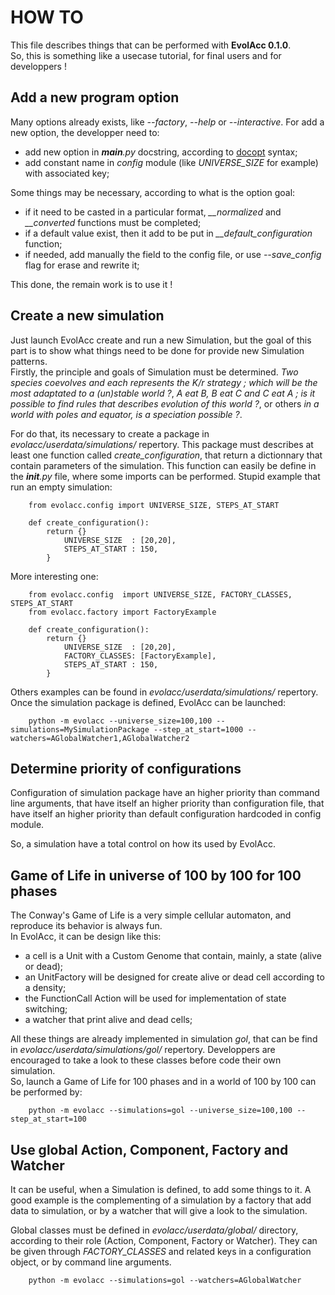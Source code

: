 # HOW TO
This file describes things that can be performed with __EvolAcc 0.1.0__.  
So, this is something like a usecase tutorial, for final users and for developpers !


## Add a new program option
Many options already exists, like *--factory*, *--help* or *--interactive*.
For add a new option, the developper need to:
- add new option in *__main__.py* docstring, according to [docopt](http://docopt.org/ ) syntax;
- add constant name in *config* module (like *UNIVERSE\_SIZE* for example) with associated key;
  
Some things may be necessary, according to what is the option goal:
- if it need to be casted in a particular format, *__normalized* and *__converted* functions must be completed;
- if a default value exist, then it add to be put in *__default_configuration* function;
- if needed, add manually the field to the config file, or use *--save_config* flag for erase and rewrite it;
  
This done, the remain work is to use it !  


## Create a new simulation 
Just launch EvolAcc create and run a new Simulation, but the goal of this part is to show what things need to be done for provide new Simulation patterns.  
Firstly, the principle and goals of Simulation must be determined. *Two species coevolves and each represents the K/r strategy ; 
which will be the most adaptated to a (un)stable world ?*, *A eat B, B eat C and C eat A ; is it possible to find rules that describes evolution of this world ?*, 
or others *in a world with poles and equator, is a speciation possible ?*.
  
For do that, its necessary to create a package in *evolacc/userdata/simulations/* repertory. 
This package must describes at least one function called *create_configuration*, that return a dictionnary that contain parameters of the simulation.
This function can easily be define in the *__init__.py* file, where some imports can be performed.
Stupid example that run an empty simulation:

        from evolacc.config import UNIVERSE_SIZE, STEPS_AT_START

        def create_configuration():
            return {}
                UNIVERSE_SIZE  : [20,20],
                STEPS_AT_START : 150,
            }

More interesting one:

        from evolacc.config  import UNIVERSE_SIZE, FACTORY_CLASSES, STEPS_AT_START
        from evolacc.factory import FactoryExample

        def create_configuration():
            return {}
                UNIVERSE_SIZE  : [20,20],
                FACTORY_CLASSES: [FactoryExample],
                STEPS_AT_START : 150,
            }

Others examples can be found in *evolacc/userdata/simulations/* repertory.
Once the simulation package is defined, EvolAcc can be launched:

        python -m evolacc --universe_size=100,100 --simulations=MySimulationPackage --step_at_start=1000 --watchers=AGlobalWatcher1,AGlobalWatcher2


## Determine priority of configurations
Configuration of simulation package have an higher priority than command line arguments, 
that have itself an higher priority than configuration file, 
that have itself an higher priority than default configuration hardcoded in config module.

So, a simulation have a total control on how its used by EvolAcc.


## Game of Life in universe of 100 by 100 for 100 phases
The Conway's Game of Life is a very simple cellular automaton, 
and reproduce its behavior is always fun.  
In EvolAcc, it can be design like this:
- a cell is a Unit with a Custom Genome that contain, mainly, a state (alive or dead);
- an UnitFactory will be designed for create alive or dead cell according to a density;
- the FunctionCall Action will be used for implementation of state switching; 
- a watcher that print alive and dead cells;

All these things are already implemented in simulation *gol*, that can be find in *evolacc/userdata/simulations/gol/* repertory.
Developpers are encouraged to take a look to these classes before code their own simulation.  
So, launch a Game of Life for 100 phases and in a world of 100 by 100 can be performed by:

        python -m evolacc --simulations=gol --universe_size=100,100 --step_at_start=100


## Use global Action, Component, Factory and Watcher
It can be useful, when a Simulation is defined, to add some things to it.
A good example is the complementing of a simulation by a factory that add data to simulation, or by a watcher that will give a look to the simulation.

Global classes must be defined in *evolacc/userdata/global/* directory, according to their role (Action, Component, Factory or Watcher).
They can be given through *FACTORY_CLASSES* and related keys in a configuration object, or by command line arguments.

        python -m evolacc --simulations=gol --watchers=AGlobalWatcher


